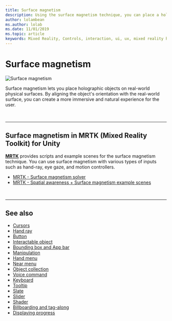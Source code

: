 ```yaml
---
title: Surface magnetism
description: Using the surface magnetism technique, you can place a holographic object on a real-world physical surface. 
author: lolambean
ms.author: lolab
ms.date: 11/01/2019
ms.topic: article
keywords: Mixed Reality, Controls, interaction, ui, ux, mixed reality headset, windows mixed reality headset, virtual reality headset, HoloLens, MRTK, Mixed Reality Toolkit, surface magnetism
---
```


# Surface magnetism

![Surface magnetism](images/MRTK_SurfaceMagnetism.gif)

Surface magnetism lets you place holographic objects on real-world physical surfaces. By aligning the object's orientation with the real-world surface, you can create a more immersive and natural experience for the user.

<br>

---

## Surface magnetism in MRTK (Mixed Reality Toolkit) for Unity

**[MRTK](https://github.com/Microsoft/MixedRealityToolkit-Unity)** provides scripts and example scenes for the surface magnetism technique. You can use surface magnetism with various types of inputs such as hand-ray, eye gaze, and motion controllers.

* [MRTK - Surface magnetism solver](/windows/mixed-reality/mrtk-unity/features/ux-building-blocks/solvers/solver#surfacemagnetism)
* [MRTK - Spatial awareness + Surface magnetism example scenes](https://github.com/microsoft/MixedRealityToolkit-Unity/blob/main/Assets/MRTK/Examples/Demos/Solvers/Scenes/SurfaceMagnetismSpatialAwarenessExample.unity)

<br>

---

## See also

* [Cursors](cursors.md)
* [Hand ray](point-and-commit.md)
* [Button](button.md)
* [Interactable object](interactable-object.md)
* [Bounding box and App bar](app-bar-and-bounding-box.md)
* [Manipulation](direct-manipulation.md)
* [Hand menu](hand-menu.md)
* [Near menu](near-menu.md)
* [Object collection](object-collection.md)
* [Voice command](voice-input.md)
* [Keyboard](keyboard.md)
* [Tooltip](tooltip.md)
* [Slate](slate.md)
* [Slider](slider.md)
* [Shader](shader.md)
* [Billboarding and tag-along](billboarding-and-tag-along.md)
* [Displaying progress](progress.md)